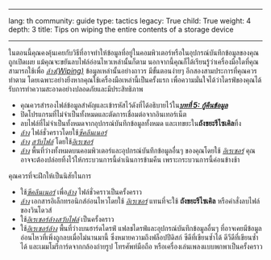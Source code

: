 

---

lang: th
community: guide
type: tactics
legacy: True
child: True
weight: 4
depth: 3
title: Tips on wiping the entire contents of a storage device

---

ในตอนนี้คุณคงคุ้นเคยกับวิธีที่อาจทำให้ข้อมูลที่อยู่ในคอมพิวเตอร์หรือในอุปกรณ์บันทึกข้อมูลของคุณถูกเปิดเผย แม้คุณจะขยันลบไฟล์อ่อนไหวเหล่านั้นก็ตาม นอกจากนี้คุณก็ได้เรียนรู้ว่าเครื่องมือใดที่คุณสามารถใช้เพื่อ [*ล้าง(Wiping)*](/th/glossary#Wiping) ข้อมูลเหล่านั้นอย่างถาวร มีขั้นตอนง่ายๆ อีกสองสามประการที่คุณควรทำตาม โดยเฉพาะอย่างยิ่งหากคุณใช้เครื่องมือเหล่านี้เป็นครั้งแรก เพื่อความมั่นใจได้ว่าไดรฟ์ของคุณได้รับการทำความสะอาดอย่างปลอดภัยและมีประสิทธิภาพ

- คุณควรสำรองไฟล์ข้อมูลสำคัญและเข้ารหัสไว้ดังที่ได้อธิบายไว้ใน[***บทที่ 5: กู้คืนข้อมูล***](/th/chapter-5)
- ปิดโปรแกรมที่ไม่จำเป็นทั้งหมดและตัดการเชื่อมต่อจากอินเทอร์เน็ต
- ลบไฟล์ที่ไม่จำเป็นทั้งหมดจากอุปกรณ์บันทึกข้อมูลทั้งหมด 	และเทขยะใน**ถังขยะรีไซเคิล**ทิ้ง
- [*ล้าง*](/th/glossary#Wiping) ไฟล์ชั่วคราวโดยใช้[*ซีคลีนเนอร์*](/th/glossary#CCleaner)
- [*ล้าง*](/th/glossary#Wiping) [*สวับไฟล์*](/th/glossary#Swap_file) โดยใช้[*อิเรเซอร์*](/th/glossary#Eraser)
- [*ล้าง*](/th/glossary#Wiping) พื้นที่ว่างทั้งหมดบนคอมพิวเตอร์และอุปกรณ์บันทึกข้อมูลอื่นๆ ของคุณโดยใช้ [*อิเรเซอร์*](/th/glossary#Eraser) คุณอาจจะต้องปล่อยทิ้งไว้ให้กระบวนการนี้ดำเนินการข้ามคืน 	เพราะกระบวนการนี้ค่อนข้างช้า

คุณควรที่จะฝึกให้เป็นนิสัยในการ

- ใช้[*ซีคลีนเนอร์*](/th/glossary#CCleaner*) เพื่อ[*ล้าง*](/th/glossary#Wiping) ไฟล์ชั่วคราวเป็นครั้งคราว
- [*ล้าง*](/th/glossary#Wiping) เอกสารอิเล็กทรอนิกส์อ่อนไหวโดยใช้ [*อิเรเซอร์*](/th/glossary#Eraser) แทนที่จะใช้ **ถังขยะรีไซเคิล** หรือคำสั่งลบไฟล์ของวินโดวส์
- ใช้[*อิเรเซอร์*](/th/glossary#Eraser)[*ล้าง*](/th/glossary#Wiping)[*สวับไฟล์*](/th/glossary#Swap_file) เป็นครั้งคราว
- ใช้[*อิเรเซอร์*](/th/glossary#Eraser)[*ล้าง*](/th/glossary#Wiping) พื้นที่ว่างบนฮาร์ดไดรฟ์ 	แฟลชไดรฟ์และอุปกรณ์บันทึกข้อมูลอื่นๆ 	ที่อาจเคยมีข้อมูลอ่อนไหวที่เพิ่งถูกลบเมื่อไม่นานมานี้ 	ซึ่งหมายความถึงฟล็อปปีดิสก์ 	 ซีดีที่เขียนซ้ำได้ 	ดีวีดีที่เขียนซ้ำได้ 	และเมมโมรีการ์ดจากกล้องถ่ายรูป 	โทรศัพท์มือถือ 	หรือเครื่องเล่นเพลงแบบพกพาเป็นครั้งคราว


